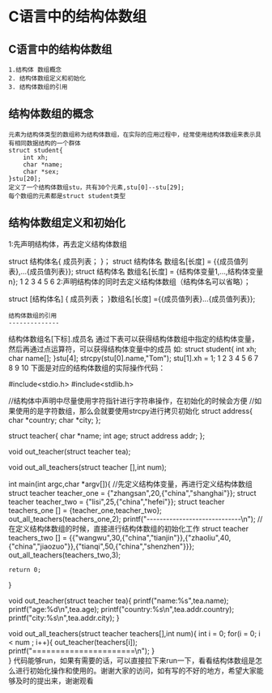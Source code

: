 C语言中的结构体数组
==================
C语言中的结构体数组
----------------
```
1.结构体 数组概念 
2. 结构体数组定义和初始化 
3. 结构体数组的引用
```
结构体数组的概念
---------------
```
元素为结构体类型的数组称为结构体数组，在实际的应用过程中，经常使用结构体数组来表示具有相同数据结构的一个群体
struct student{
    int xh;
    char *name;
    char *sex;
}stu[20];
定义了一个结构体数组stu，共有30个元素,stu[0]--stu[29];
每个数组的元素都是struct student类型
```
结构体数组定义和初始化
--------------------
1:先声明结构体，再去定义结构体数组

struct 结构体名{
    成员列表；
}；
struct 结构体名 数组名[长度] = {{成员值列表},...{成员值列表}};
struct 结构体名 数组名[长度] = {结构体变量1,...,结构体变量n};
1
2
3
4
5
6
2:声明结构体的同时去定义结构体数组（结构体名可以省略）；

struct [结构体名]
{
    成员列表；
}数组名[长度] ={{成员值列表}...{成员值列表}}; 
```
结构体数组的引用
--------------
```
结构体数组名[下标].成员名
通过下表可以获得结构体数组中指定的结构体变量，然后再通过点运算符，可以获得结构体变量中的成员
如:
    struct student{
        int  xh;
        char name[];
    }stu[4];
    strcpy(stu[0].name,"Tom");
    stu[1].xh = 1;
1
2
3
4
5
6
7
8
9
10
下面是对应的结构体数组的实际操作代码：

#include<stdio.h>
#include<stdlib.h>

//结构体中声明中尽量使用字符指针进行字符串操作，在初始化的时候会方便
//如果使用的是字符数组，那么会就要使用strcpy进行拷贝初始化
struct address{
    char *country;
    char *city;
};

struct teacher{
    char *name;
    int age;
    struct address addr;
};

void out_teacher(struct teacher tea);

void out_all_teachers(struct teacher [],int num);

int main(int argc,char *argv[]){
    //先定义结构体变量，再进行定义结构体数组
    struct teacher teacher_one = {"zhangsan",20,{"china","shanghai"}};
    struct teacher teacher_two = {"lisi",25,{"china","hefei"}};
    struct teacher teachers_one [] = {teacher_one,teacher_two};
    out_all_teachers(teachers_one,2);
    printf("-----------------------------\n");
    //在定义结构体数组的时候，直接进行结构体数组的初始化工作
    struct teacher  teachers_two [] = {{"wangwu",30,{"china","tianjin"}},{"zhaoliu",40,{"china","jiaozuo"}},{"tianqi",50,{"china","shenzhen"}}};
    out_all_teachers(teachers_two,3);

    return 0;
}

void out_teacher(struct teacher tea){
    printf("name:%s",tea.name);
    printf("age:%d\n",tea.age);
    printf("country:%s\n",tea.addr.country);
    printf("city:%s\n",tea.addr.city);
}

void out_all_teachers(struct teacher teachers[],int num){
    int i = 0;
    for(i = 0; i < num ; i++){
        out_teacher(teachers[i]);
        printf("======================\n");
    }  
    }
代码能够run，如果有需要的话，可以直接拉下来run一下，看看结构体数组是怎么进行初始化操作和使用的。谢谢大家的访问，如有写的不好的地方，希望大家能够及时的提出来，谢谢观看
```
